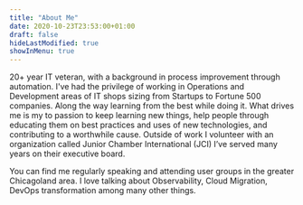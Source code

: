 ```yaml
---
title: "About Me"
date: 2020-10-23T23:53:00+01:00
draft: false
hideLastModified: true
showInMenu: true
---
```


20+ year IT veteran, with a background in process improvement through automation. I've had the privilege of working in Operations and Development areas of IT shops sizing from Startups to Fortune 500 companies. Along the way learning from the best while doing it. What drives me is my to passion to keep learning new things, help people through educating them on best practices and uses of new technologies, and contributing to a worthwhile cause. Outside of work I volunteer with an organization called Junior Chamber International (JCI) I’ve served many years on their executive board.

You can find me regularly speaking and attending user groups in the greater Chicagoland area. I love talking about Observability, Cloud Migration, DevOps transformation among many other things.
